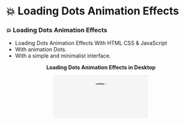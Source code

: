 # 💥 Loading Dots Animation Effects
### 💥 Loading Dots Animation Effects

- Loading Dots Animation Effects With HTML CSS & JavaScript
- With animation Dots.
- With a simple and minimalist interface.

<p align="center">
  <strong> Loading Dots Animation Effects in Desktop </strong>
</p>
<p align="center">
  <img src="Screenshots/1.png" width="50%" alt="Gallery1.png">
</p>
